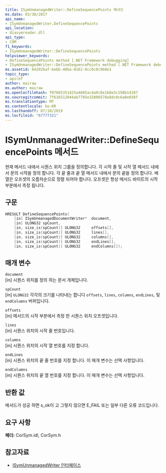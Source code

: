 ```yaml
---
title: ISymUnmanagedWriter::DefineSequencePoints 메서드
ms.date: 03/30/2017
api_name:
- ISymUnmanagedWriter.DefineSequencePoints
api_location:
- diasymreader.dll
api_type:
- COM
f1_keywords:
- ISymUnmanagedWriter::DefineSequencePoints
helpviewer_keywords:
- DefineSequencePoints method [.NET Framework debugging]
- ISymUnmanagedWriter::DefineSequencePoints method [.NET Framework debugging]
ms.assetid: 64202baf-be6b-40ba-8162-8cc6c0c9b8e1
topic_type:
- apiref
author: mairaw
ms.author: mairaw
ms.openlocfilehash: f07685351425a4685ac4a0c8e1b8e3c198b14187
ms.sourcegitcommit: 7f616512044ab7795e32806578e8dc0c6a0e038f
ms.translationtype: MT
ms.contentlocale: ko-KR
ms.lasthandoff: 07/10/2019
ms.locfileid: "67777321"
---
```

# <a name="isymunmanagedwriterdefinesequencepoints-method"></a>ISymUnmanagedWriter::DefineSequencePoints 메서드
현재 메서드 내에서 시퀀스 위치 그룹을 정의합니다. 각 시작 줄 및 시작 열 메서드 내에서 문의 시작을 정의 합니다. 각 끝 줄과 끝 열 메서드 내에서 문의 끝을 정의 합니다. 배열은 오프셋의 오름차순으로 정렬 되어야 합니다. 오프셋은 항상 메서드 바이트의 시작 부분에서 측정 됩니다.  
  
## <a name="syntax"></a>구문  
  
```cpp  
HRESULT DefineSequencePoints(  
    [in] ISymUnmanagedDocumentWriter*  document,  
    [in] ULONG32 spCount,  
    [in, size_is(spCount)] ULONG32     offsets[],  
    [in, size_is(spCount)] ULONG32     lines[],  
    [in, size_is(spCount)] ULONG32     columns[],  
    [in, size_is(spCount)] ULONG32     endLines[],  
    [in, size_is(spCount)] ULONG32     endColumns[]);  
```  
  
## <a name="parameters"></a>매개 변수  
 `document`  
 [in] 시퀀스 위치를 정의 하는 문서 개체입니다.  
  
 `spCount`  
 [in] `ULONG32` 각각의 크기를 나타내는 합니다 `offsets`, `lines`, `columns`, `endLines`, 및 `endColumns` 버퍼입니다.  
  
 `offsets`  
 [in] 메서드의 시작 부분에서 측정 한 시퀀스 위치 오프셋입니다.  
  
 `lines`  
 [in] 시퀀스 위치의 시작 줄 번호입니다.  
  
 `columns`  
 [in] 시퀀스 위치의 시작 열 번호를 지정 합니다.  
  
 `endLines`  
 [in] 시퀀스 위치의 끝 줄 번호를 지정 합니다. 이 매개 변수는 선택 사항입니다.  
  
 `endColumns`  
 [in] 시퀀스 위치의 끝 열 번호를 지정 합니다. 이 매개 변수는 선택 사항입니다.  
  
## <a name="return-value"></a>반환 값  
 메서드가 성공 하면 s_ok이 고 그렇지 않으면 E_FAIL 또는 일부 다른 오류 코드입니다.  
  
## <a name="requirements"></a>요구 사항  
 **헤더:** CorSym.idl, CorSym.h  
  
## <a name="see-also"></a>참고자료

- [ISymUnmanagedWriter 인터페이스](../../../../docs/framework/unmanaged-api/diagnostics/isymunmanagedwriter-interface.md)
